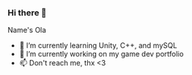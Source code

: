 ### Hi there 👋

<!--
**Olinizm/Olinizm** is a ✨ _special_ ✨ repository because its `README.md` (this file) appears on your GitHub profile.

Here are some ideas to get you started:

- 🔭 I’m currently working on ...
- 🌱 I’m currently learning ...
- 👯 I’m looking to collaborate on ...
- 🤔 I’m looking for help with ...
- 💬 Ask me about ...
- 📫 How to reach me: ...
- 😄 Pronouns: ...
- ⚡ Fun fact: ...
-->
Name's Ola

- 🌱 I’m currently learning Unity, C++, and mySQL
- 🔭 I’m currently working on my game dev portfolio
- 📫 Don't reach me, thx <3

